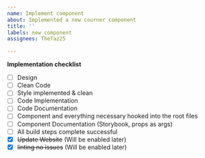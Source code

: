 ```yaml
---
name: Implement component
about: Implemented a new courner component
title: ''
labels: new component
assignees: TheTaz25

---
```

**Implementation checklist**
- [ ] Design
- [ ] Clean Code
- [ ] Style implemented & clean
- [ ] Code Implementation
- [ ] Code Documentation
- [ ] Component and everything necessary hooked into the root files
- [ ] Component Documentation (Storybook, props as args)
- [ ] All build steps complete successful
- [x] ~~Update Website~~ (Will be enabled later)
- [x] ~~linting no issues~~ (Will be enabled later)